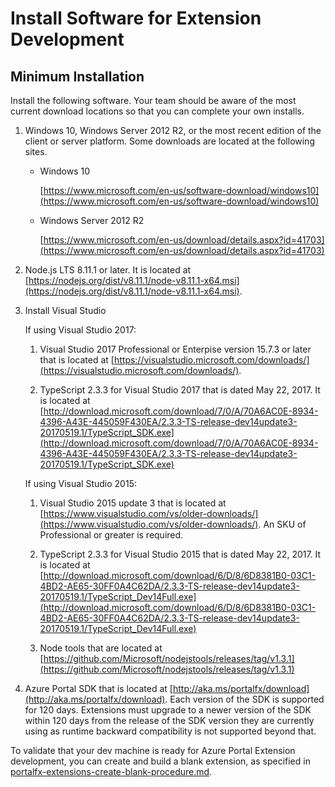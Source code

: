 <a name="install-software-for-extension-development"></a>
# Install Software for Extension Development

<!-- document headers are in the individual documents -->
<a name="install-software-for-extension-development-minimum-installation"></a>
## Minimum Installation

Install the following software. Your team should be aware of the most current download locations so that you can complete your own installs.

1. Windows 10, Windows Server 2012 R2, or the most recent edition of the client or server platform. Some downloads are located at the following sites.

    * Windows 10
    
      [https://www.microsoft.com/en-us/software-download/windows10](https://www.microsoft.com/en-us/software-download/windows10)

    * Windows Server 2012 R2

      [https://www.microsoft.com/en-us/download/details.aspx?id=41703](https://www.microsoft.com/en-us/download/details.aspx?id=41703)

1. Node.js LTS 8.11.1 or later. It is located at 
[https://nodejs.org/dist/v8.11.1/node-v8.11.1-x64.msi](https://nodejs.org/dist/v8.11.1/node-v8.11.1-x64.msi).

1. Install Visual Studio

   If using Visual Studio 2017:

      1. Visual Studio 2017 Professional or Enterpise version 15.7.3 or later that is located at [https://visualstudio.microsoft.com/downloads/](https://visualstudio.microsoft.com/downloads/).  

      1. TypeScript 2.3.3 for Visual Studio 2017 that is dated May 22, 2017. It is located at [http://download.microsoft.com/download/7/0/A/70A6AC0E-8934-4396-A43E-445059F430EA/2.3.3-TS-release-dev14update3-20170519.1/TypeScript_SDK.exe](http://download.microsoft.com/download/7/0/A/70A6AC0E-8934-4396-A43E-445059F430EA/2.3.3-TS-release-dev14update3-20170519.1/TypeScript_SDK.exe)

   If using Visual Studio 2015:

      1. Visual Studio 2015 update 3 that is located at [https://www.visualstudio.com/vs/older-downloads/](https://www.visualstudio.com/vs/older-downloads/). An SKU of Professional or greater is required.

      1. TypeScript 2.3.3 for Visual Studio 2015 that is dated May 22, 2017. It is located at [http://download.microsoft.com/download/6/D/8/6D8381B0-03C1-4BD2-AE65-30FF0A4C62DA/2.3.3-TS-release-dev14update3-20170519.1/TypeScript_Dev14Full.exe](http://download.microsoft.com/download/6/D/8/6D8381B0-03C1-4BD2-AE65-30FF0A4C62DA/2.3.3-TS-release-dev14update3-20170519.1/TypeScript_Dev14Full.exe)

      1. Node tools that are located at [https://github.com/Microsoft/nodejstools/releases/tag/v1.3.1](https://github.com/Microsoft/nodejstools/releases/tag/v1.3.1)

1. Azure Portal SDK that is located at [http://aka.ms/portalfx/download](http://aka.ms/portalfx/download). Each version of the SDK is supported for 120 days. Extensions must upgrade to a newer version of the SDK within 120 days from the release of the SDK version they are currently using as runtime backward compatibility is not supported beyond that.

To validate that your dev machine is ready for Azure Portal Extension development, you can create and build a blank extension, as specified in [portalfx-extensions-create-blank-procedure.md](portalfx-extensions-create-blank-procedure.md).
